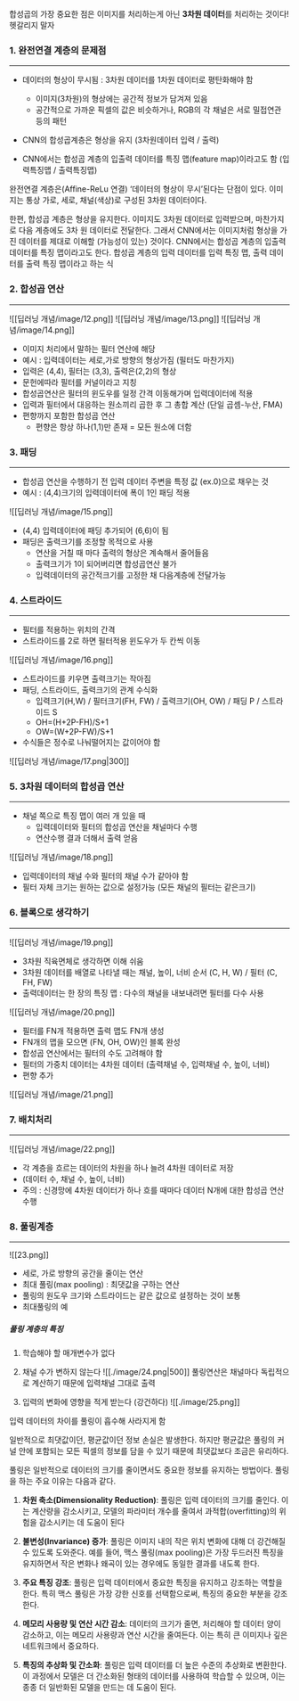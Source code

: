 합성곱의 가장 중요한 점은 이미지를 처리하는게 아닌 **3차원 데이터**를 처리하는 것이다! 헷갈리지 말자


### 1. 완전연결 계층의 문제점
---
- 데이터의 형상이 무시됨 : 3차원 데이터를 1차원 데이터로 평탄화해야 함
    - 이미지(3차원)의 형상에는 공간적 정보가 담겨져 있음
    - 공간적으로 가까운 픽셀의 값은 비슷하거나, RGB의 각 채널은 서로 밀접연관 등의 패턴

- CNN의 합성곱계층은 형상을 유지 (3차원데이터 입력 / 출력)

- CNN에서는 합성곱 계층의 입출력 데이터를 특징 맵(feature map)이라고도 함 (입력특징맵 / 출력특징맵)

완전연결 계층은(Affine-ReLu 연결) ‘데이터의 형상이 무시’된다는 단점이 있다. 이미지는 통상 가로, 세로, 채널(색상)로 구성된 3차원 데이터이다. 

한편, 합성곱 계층은 형상을 유지한다. 이미지도 3차원 데이터로 입력받으며, 마찬가지로 다음 계층에도 3차 원 데이터로 전달한다. 그래서 CNN에서는 이미지처럼 형상을 가진 데이터를 제대로 이해할 (가능성이 있는) 것이다. CNN에서는 합성곱 계층의 입출력 데이터를 특징 맵이라고도 한다. 합성곱 계층의 입력 데이터를 입력 특징 맵, 출력 데이터를 출력 특징 맵이라고 하는 식



### 2. 합성곱 연산
---
![[딥러닝 개념/image/12.png]]
![[딥러닝 개념/image/13.png]]
![[딥러닝 개념/image/14.png]]

- 이미지 처리에서 말하는 필터 연산에 해당
- 예시 : 입력데이터는 세로,가로 방향의 형상가짐 (필터도 마찬가지)
- 입력은 (4,4), 필터는 (3,3), 출력은(2,2)의 형상
- 문헌에따라 필터를 커널이라고 지칭
- 합성곱연산은 필터의 윈도우를 일정 간격 이동해가며 입력데이터에 적용
- 입력과 필터에서 대응하는 원소끼리 곱한 후 그 총합 계산 (단일 곱셈-누산, FMA)
- 편향까지 포함한 합성곱 연산
    - 편향은 항상 하나(1,1)만 존재 = 모든 원소에 더함



### 3. 패딩
---
- 합성곱 연산을 수행하기 전 입력 데이터 주변을 특정 값 (ex.0)으로 채우는 것
- 예시 : (4,4)크기의 입력데이터에 폭이 1인 패딩 적용 

![[딥러닝 개념/image/15.png]]

- (4,4) 입력데이터에 패딩 추가되어 (6,6)이 됨
- 패딩은 출력크기를 조정할 목적으로 사용
    - 연산을 거칠 때 마다 출력의 형상은 계속해서 줄어들음
    - 출력크기가 1이 되어버리면 합성곱연산 불가
    - 입력데이터의 공간적크기를 고정한 채 다음계층에 전달가능


### 4. 스트라이드
---
- 필터를 적용하는 위치의 간격
- 스트라이드를 2로 하면 필터적용 윈도우가 두 칸씩 이동

![[딥러닝 개념/image/16.png]]

- 스트라이드를 키우면 출력크기는 작아짐
- 패딩, 스트라이드, 출력크기의 관계 수식화
    - 입력크기(H,W) / 필터크기(FH, FW) / 출력크기(OH, OW) / 패딩 P / 스트라이드 S
    - OH=(H+2P-FH)/S+1
    - OW=(W+2P-FW)/S+1
- 수식들은 정수로 나눠떨어지는 값이어야 함

![[딥러닝 개념/image/17.png|300]]


### 5. 3차원 데이터의 합성곱 연산
---
- 채널 쪽으로 특징 맵이 여러 개 있을 때
    - 입력데이터와 필터의 합성곱 연산을 채널마다 수행
    - 연산수행 결과 더해서 출력 얻음 

![[딥러닝 개념/image/18.png]]        

- 입력데이터의 채널 수와 필터의 채널 수가 같아야 함
- 필터 자체 크기는 원하는 값으로 설정가능 (모든 채널의 필터는 같은크기)


### 6. 블록으로 생각하기
---
![[딥러닝 개념/image/19.png]]

- 3차원 직육면체로 생각하면 이해 쉬움
- 3차원 데이터를 배열로 나타낼 때는 채널, 높이, 너비 순서 (C, H, W) / 필터 (C, FH, FW)
- 출력데이터는 한 장의 특징 맵 : 다수의 채널을 내보내려면 필터를 다수 사용 

![[딥러닝 개념/image/20.png]]

- 필터를 FN개 적용하면 출력 맵도 FN개 생성
- FN개의 맵을 모으면 (FN, OH, OW)인 블록 완성
- 합성곱 연산에서는 필터의 수도 고려해야 함
- 필터의 가중치 데이터는 4차원 데이터 (출력채널 수, 입력채널 수, 높이, 너비)
- 편향 추가

![[딥러닝 개념/image/21.png]]



### 7. 배치처리
---
![[딥러닝 개념/image/22.png]]

- 각 계층을 흐르는 데이터의 차원을 하나 늘려 4차원 데이터로 저장
- (데이터 수, 채널 수, 높이, 너비)
- 주의 : 신경망에 4차원 데이터가 하나 흐를 때마다 데이터 N개에 대한 합성곱 연산수행


### 8. 풀링계층
---
![[23.png]]

- 세로, 가로 방향의 공간을 줄이는 연산
- 최대 풀링(max pooling) : 최댓값을 구하는 연산
- 풀링의 원도우 크기와 스트라이드는 같은 값으로 설정하는 것이 보통
- 최대풀링의 예

##### 풀링 계층의 특징
1. 학습해야 할 매개변수가 없다
2) 채널 수가 변하지 않는다
	![[./image/24.png|500]]
풀링연산은 채널마다 독립적으로 계산하기 때문에 입력채널 그대로 출력

3) 입력의 변화에 영향을 적게 받는다 (강건하다)
	![[./image/25.png]]

입력 데이터의 차이를 풀링이 흡수해 사라지게 함

일반적으로 최댓값이던, 평균값이던 정보 손실은 발생한다. 하지만 평균값은 풀링의 커널 안에 포함되는 모든 픽셀의 정보를 담을 수 있기 때문에 최댓값보다 조금은 유리하다.

풀링은 일반적으로 데이터의 크기를 줄이면서도 중요한 정보를 유지하는 방법이다. 풀링을 하는 주요 이유는 다음과 같다.

1. **차원 축소(Dimensionality Reduction)**: 풀링은 입력 데이터의 크기를 줄인다. 이는 계산량을 감소시키고, 모델의 파라미터 개수를 줄여서 과적합(overfitting)의 위험을 감소시키는 데 도움이 된다

2. **불변성(Invariance) 증가**: 풀링은 이미지 내의 작은 위치 변화에 대해 더 강건해질 수 있도록 도와준다. 예를 들어, 맥스 풀링(max pooling)은 가장 두드러진 특징을 유지하면서 작은 변화나 왜곡이 있는 경우에도 동일한 결과를 내도록 한다.

4. **주요 특징 강조**: 풀링은 입력 데이터에서 중요한 특징을 유지하고 강조하는 역할을 한다. 특히 맥스 풀링은 가장 강한 신호를 선택함으로써, 특징의 중요한 부분을 강조한다.

5. **메모리 사용량 및 연산 시간 감소**: 데이터의 크기가 줄면, 처리해야 할 데이터 양이 감소하고, 이는 메모리 사용량과 연산 시간을 줄여든다. 이는 특히 큰 이미지나 깊은 네트워크에서 중요하다.

6. **특징의 추상화 및 간소화**: 풀링은 입력 데이터를 더 높은 수준의 추상화로 변환한다. 이 과정에서 모델은 더 간소화된 형태의 데이터를 사용하여 학습할 수 있으며, 이는 종종 더 일반화된 모델을 만드는 데 도움이 된다.

